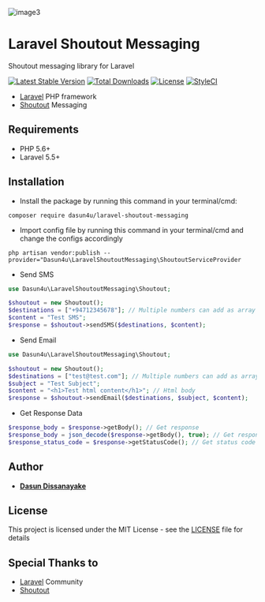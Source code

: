 ![image3](https://user-images.githubusercontent.com/15827995/75132975-edd40b00-56fe-11ea-8811-7e6f3f13a450.jpg)

# Laravel Shoutout Messaging
Shoutout messaging library for Laravel

[![Latest Stable Version](https://poser.pugx.org/dasun4u/laravel-shoutout-messaging/v/stable)](https://packagist.org/packages/dasun4u/laravel-shoutout-messaging)
[![Total Downloads](https://poser.pugx.org/dasun4u/laravel-shoutout-messaging/downloads)](https://packagist.org/packages/dasun4u/laravel-shoutout-messaging)
[![License](https://poser.pugx.org/dasun4u/laravel-shoutout-messaging/license)](https://packagist.org/packages/dasun4u/laravel-shoutout-messaging)
[![StyleCI](https://github.styleci.io/repos/240946426/shield?branch=master)](https://github.styleci.io/repos/240946426)

* [Laravel](https://laravel.com) PHP framework
* [Shoutout](https://getshoutout.com) Messaging

## Requirements

* PHP 5.6+
* Laravel 5.5+
## Installation

* Install the package by running this command in your terminal/cmd:
```
composer require dasun4u/laravel-shoutout-messaging
```

* Import config file by running this command in your terminal/cmd and change the configs accordingly
```
php artisan vendor:publish --provider="Dasun4u\LaravelShoutoutMessaging\ShoutoutServiceProvider
```

* Send SMS
```php
use Dasun4u\LaravelShoutoutMessaging\Shoutout;

$shoutout = new Shoutout();
$destinations = ["+94712345678"]; // Multiple numbers can add as array
$content = "Test SMS";
$response = $shoutout->sendSMS($destinations, $content);
```

* Send Email
```php
use Dasun4u\LaravelShoutoutMessaging\Shoutout;

$shoutout = new Shoutout();
$destinations = ["test@test.com"]; // Multiple numbers can add as array
$subject = "Test Subject";
$content = "<h1>Test html content</h1>"; // Html body
$response = $shoutout->sendEmail($destinations, $subject, $content);
```

* Get Response Data
```php
$response_body = $response->getBody(); // Get response
$response_body = json_decode($response->getBody(), true); // Get response as associative array
$response_status_code = $response->getStatusCode(); // Get status code
```

## Author

* [**Dasun Dissanayake**](https://github.com/dasun4u)

## License

This project is licensed under the MIT License - see the [LICENSE](LICENSE) file for details

## Special Thanks to

* [Laravel](https://laravel.com) Community
* [Shoutout](https://getshoutout.com)

